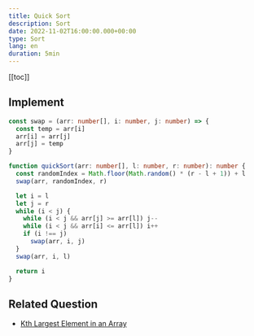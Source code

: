 ```yaml
---
title: Quick Sort
description: Sort
date: 2022-11-02T16:00:00.000+00:00
type: Sort
lang: en
duration: 5min
---
```


[[toc]]

## Implement

```ts
const swap = (arr: number[], i: number, j: number) => {
  const temp = arr[i]
  arr[i] = arr[j]
  arr[j] = temp
}

function quickSort(arr: number[], l: number, r: number): number {
  const randomIndex = Math.floor(Math.random() * (r - l + 1)) + l
  swap(arr, randomIndex, r)

  let i = l
  let j = r
  while (i < j) {
    while (i < j && arr[j] >= arr[l]) j--
    while (i < j && arr[i] <= arr[l]) i++
    if (i !== j)
      swap(arr, i, j)
  }
  swap(arr, i, l)

  return i
}
```

## Related Question

- [Kth Largest Element in an Array](/structures/heap/215)
